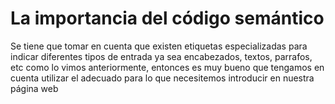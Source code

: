 # La importancia del código semántico

Se tiene que tomar en cuenta que existen etiquetas especializadas para indicar diferentes tipos de entrada ya sea encabezados, textos, parrafos, etc como lo vimos anteriormente, entonces es muy bueno que tengamos en cuenta utilizar el adecuado para lo que necesitemos introducir en nuestra página web